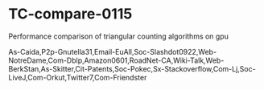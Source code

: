 # TC-compare-0115
Performance comparison of triangular counting algorithms on gpu


As-Caida,P2p-Gnutella31,Email-EuAll,Soc-Slashdot0922,Web-NotreDame,Com-Dblp,Amazon0601,RoadNet-CA,Wiki-Talk,Web-BerkStan,As-Skitter,Cit-Patents,Soc-Pokec,Sx-Stackoverflow,Com-Lj,Soc-LiveJ,Com-Orkut,Twitter7,Com-Friendster